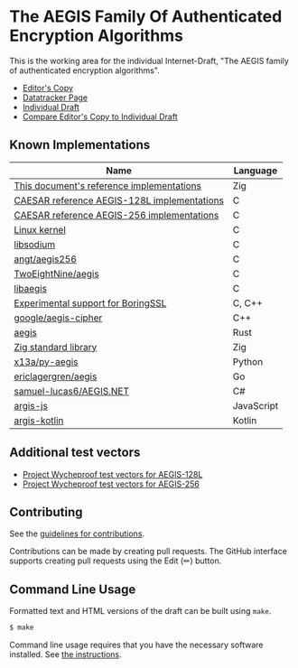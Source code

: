 # The AEGIS Family Of Authenticated Encryption Algorithms

This is the working area for the individual Internet-Draft, "The AEGIS family of authenticated encryption algorithms".

* [Editor's Copy](https://jedisct1.github.io/draft-aegis-aead/#go.draft-irtf-cfrg-aegis-aead.html)
* [Datatracker Page](https://datatracker.ietf.org/doc/draft-irtf-cfrg-aegis-aead)
* [Individual Draft](https://datatracker.ietf.org/doc/html/draft-irtf-cfrg-aegis-aead)
* [Compare Editor's Copy to Individual Draft](https://jedisct1.github.io/draft-aegis-aead/#go.draft-irtf-cfrg-aegis-aead.diff)


## Known Implementations

| Name                                                                                                                          | Language   |
| ----------------------------------------------------------------------------------------------------------------------------- | ---------- |
| [This document's reference implementations](https://github.com/jedisct1/draft-aegis-aead/tree/main/reference-implementations) | Zig        |
| [CAESAR reference AEGIS-128L implementations](https://github.com/jedisct1/supercop/tree/master/crypto_aead/aegis128l)         | C          |
| [CAESAR reference AEGIS-256 implementations](https://github.com/jedisct1/supercop/tree/master/crypto_aead/aegis256)           | C          |
| [Linux kernel](https://cregit.linuxsources.org/code/5.0/arch/x86/crypto/aegis128l-aesni-glue.c.html)                          | C          |
| [libsodium](https://libsodium.org)                                                                                            | C          |
| [angt/aegis256](https://github.com/angt/aegis256)                                                                             | C          |
| [TwoEightNine/aegis](https://github.com/TwoEightNine/aegis)                                                                   | C          |
| [libaegis](https://github.com/jedisct1/libaegis)                                                                              | C          |
| [Experimental support for BoringSSL](https://github.com/jedisct1/boringssl/tree/aegis)                                        | C, C++     |
| [google/aegis-cipher](https://github.com/google/aegis_cipher)                                                                 | C++        |
| [aegis](https://crates.io/crates/aegis)                                                                                       | Rust       |
| [Zig standard library](https://github.com/ziglang/zig/blob/master/lib/std/crypto/aegis.zig)                                   | Zig        |
| [x13a/py-aegis](https://github.com/x13a/py-aegis)                                                                             | Python     |
| [ericlagergren/aegis](https://github.com/ericlagergren/aegis)                                                                 | Go         |
| [samuel-lucas6/AEGIS.NET](https://github.com/samuel-lucas6/AEGIS.NET)                                                         | C#         |
| [argis-js](https://github.com/psve/argis-js)                                                                                  | JavaScript |
| [argis-kotlin](https://github.com/psve/argis-kotlin)                                                                          | Kotlin     |

## Additional test vectors

* [Project Wycheproof test vectors for AEGIS-128L](https://github.com/google/wycheproof/blob/master/testvectors/aegis128L_test.json)
* [Project Wycheproof test vectors for AEGIS-256](https://github.com/google/wycheproof/blob/master/testvectors/aegis256_test.json)

## Contributing

See the
[guidelines for contributions](https://github.com/jedisct1/draft-aegis-aead/blob/main/CONTRIBUTING.md).

Contributions can be made by creating pull requests.
The GitHub interface supports creating pull requests using the Edit (✏) button.


## Command Line Usage

Formatted text and HTML versions of the draft can be built using `make`.

```sh
$ make
```

Command line usage requires that you have the necessary software installed.  See
[the instructions](https://github.com/martinthomson/i-d-template/blob/main/doc/SETUP.md).

